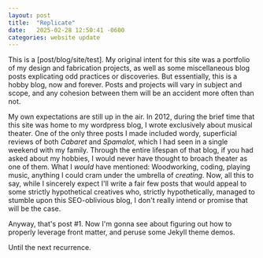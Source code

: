 ```yaml
---
layout: post
title:  "Replicate"
date:   2025-02-28 12:50:41 -0600
categories: website update
---
```

This is a \[post/blog/site/test\]. My original intent for this site was a portfolio of my design and fabrication projects, as well as some miscellaneous blog posts explicating odd practices or discoveries. But essentially, this is a hobby blog, now and forever. Posts and projects will vary in subject and scope, and any cohesion between them will be an accident more often than not.

My own expectations are still up in the air. In 2012, during the brief time that this site was home to my wordpress blog, I wrote exclusively about musical theater. One of the only three posts I made included wordy, superficial reviews of both _Cabaret_ and _Spamalot_, which I had seen in a single weekend with my family. Through the entire lifespan of that blog, if you had asked about my hobbies, I would never have thought to broach theater as one of them. What I _would_ have mentioned: Woodworking, coding, playing music, anything I could cram under the umbrella of _creating_. Now, all this to say, while I sincerely expect I'll write a fair few posts that would appeal to some strictly hypothetical creatives who, strictly hypothetically, managed to stumble upon this SEO-oblivious blog, I don't really intend or promise that will be the case.

Anyway, that's post \#1. Now I'm gonna see about figuring out how to properly leverage front matter, and peruse some Jekyll theme demos.

Until the next recurrence.

<script src="https://embed.github.com/view/3d/blindcarboncopy/blindcarboncopy.github.io/main/prevtest.stl"></script>
